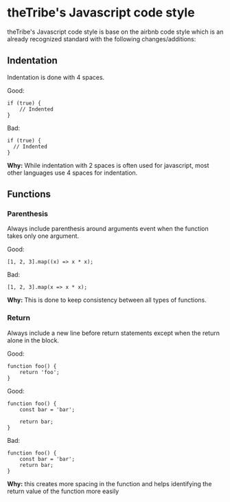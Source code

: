 # theTribe's Javascript code style

theTribe's Javascript code style is base on the airbnb code style which is an
already recognized standard with the following changes/additions:

## Indentation

Indentation is done with 4 spaces.

Good:
```
if (true) {
    // Indented
}
```

Bad:
```
if (true) {
  // Indented
}
```

**Why:** While indentation with 2 spaces is often used for javascript, most
other languages use 4 spaces for indentation.

## Functions

### Parenthesis

Always include parenthesis around arguments event when the function takes only
one argument.

Good:
```
[1, 2, 3].map((x) => x * x);
```

Bad:
```
[1, 2, 3].map(x => x * x);
```

**Why:** This is done to keep consistency between all types of functions.

### Return

Always include a new line before return statements except when the return
alone in the block.

Good:
```
function foo() {
    return 'foo';
}
```

Good:
```
function foo() {
    const bar = 'bar';

    return bar;
}
```

Bad:
```
function foo() {
    const bar = 'bar';
    return bar;
}
```

**Why:** this creates more spacing in the function and helps identifying the
return value of the function more easily
